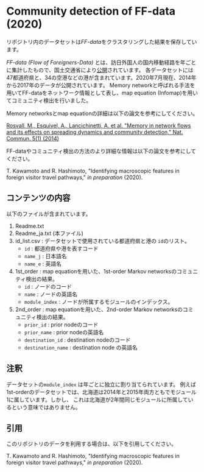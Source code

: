 # Community detection of FF-data (2020)

リポジトリ内のデータセットは*FF-data*をクラスタリングした結果を保存しています。

*FF-data (Flow of Foreigners-Data)* とは、訪日外国人の国内移動経路を年ごとに集計したもので、国土交通省により[公開](https://www.mlit.go.jp/sogoseisaku/soukou/sogoseisaku_soukou_fr_000022.html)されています。
各データセットには47都道府県と、34の空港などの港が含まれています。2020年7月現在、2014年から2017年のデータが公開されています。
Memory networkと呼ばれる手法を用いてFF-dataをネットワーク情報として表し、map equation (Infomap)を用いてコミュニティ検出を行いました。

Memory networksとmap equationの詳細は以下の論文を参考にしてください。


[Rosvall, M., Esquivel, A., Lancichinetti, A. et al. "Memory in network flows and its effects on spreading dynamics and community detection," Nat. Commun. 5(1) (2014)](https://www.nature.com/articles/ncomms5630)

FF-dataやコミュニティ検出の方法のより詳細な情報は以下の論文を参考にしてください。

T. Kawamoto and R. Hashimoto, "Identifying macroscopic features in foreign visitor travel pathways," *in preparation* (2020).


##  コンテンツの内容
以下のファイルが含まれています。

1. Readme.txt 
2. Readme_ja.txt (本ファイル)
3. id_list.csv : データセットで使用されている都道府県と港の `id`のリスト。
	- `id` : 都道府県や港を表すコード
	- `name_j` : 日本語名
	- `name_e` : 英語名
4. 1st_order : map equationを用いた、1st-order Markov networksのコミュニティ検出の結果。
	- `id` : ノードのコード
	- `name` : ノードの英語名
	- `module_index` : ノードが所属するモジュールのインデックス。
5. 2nd_order : map equationを用いた、2nd-order Markov networksのコミュニティ検出の結果。
	- `prior_id` : prior nodeのコード
	- `prior_name` : prior nodeの英語名
	- `destination_id` : destination nodeのコード
	- `destination_name` : destination node の英語名

## 注釈
データセットの`module_index` は年ごとに独立に割り当てられています。
例えば1st-orderのデータセットでは、北海道は2014年と2015年両方ともでモジュール1に属しています。しかし、 これは北海道が2年間同じモジュールに所属しているという意味ではありません。

## 引用

このリポジトリのデータを利用する場合は、以下を引用してください。

T. Kawamoto and R. Hashimoto, "Identifying macroscopic features in foreign visitor travel pathways," *in preparation* (2020).